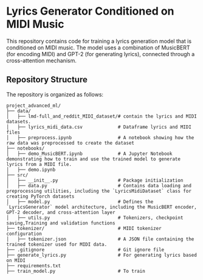 # Lyrics Generator Conditioned on MIDI Music

This repository contains code for training a lyrics generation model that is conditioned on MIDI music. The model uses a combination of MusicBERT (for encoding MIDI) and GPT-2 (for generating lyrics), connected through a cross-attention mechanism.

## Repository Structure

The repository is organized as follows:

```
project_advanced_ml/
├── data/
│   ├── lmd-full_and_reddit_MIDI_dataset/# contain the lyrics and MIDI datasets.
│   ├── lyrics_midi_data.csv             # Dataframe lyrics and MIDI files
│   ├── preprocess.ipynb                 # A notebook showing how the raw data was preprocessed to create the dataset
├── notebooks/
│   ├── demo_MusicBERT.ipynb             # A Jupyter Notebook demonstrating how to train and use the trained model to generate lyrics from a MIDI file.
│   ├── demo.ipynb                       
├── src/
│   ├── __init__.py                      # Package initialization
│   ├── data.py                          # Contains data loading and preprocessing utilities, including the `LyricsMidiDataset` class for creating PyTorch datasets
│   ├── model.py                         # Defines the `LyricsGenerator` model architecture, including the MusicBERT encoder, GPT-2 decoder, and cross-attention layer
│   ├── utils.py                         # Tokenizers, checkpoint saving,Training and validation functions
├── tokenizer/                           # MIDI tokenizer configuration
│   ├── tokenizer.json                   # A JSON file containing the trained tokenizer used for MIDI data.
├── .gitignore                           # Git ignore file
├── generate_lyrics.py                   # For generating lyrics based on MIDI
├── requirements.txt                    
├── train_model.py                       # To train
```